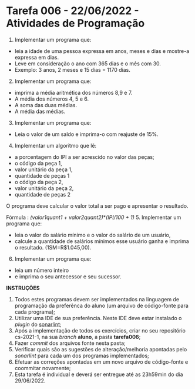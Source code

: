 # Tarefa 006 - 22/06/2022 - Atividades de Programação

1. Implementar um programa que:
  * leia a idade de uma pessoa expressa em anos, meses e dias e mostre-a expressa em dias.
  * Leve em consideração o ano com 365 dias e o mês com 30.
  * Exemplo: 3 anos, 2 meses e 15 dias = 1170 dias.
2. Implementar um programa que:
  * imprima a média aritmética dos números 8,9 e 7.
  * A média dos números 4, 5 e 6.
  * A soma das duas médias.
  * A média das médias.
3. Implementar um programa que:
  * Leia o valor de um saldo e imprima-o com reajuste de 15%.
4. Implementar um algoritmo que lê:
  * a porcentagem do IPI a ser acrescido no valor das peças;
  * o código da peça 1,
  * valor unitário da peça 1,
  * quantidade de peças 1
  * o código da peça 2,
  * valor unitário da peça 2,
  * quantidade de peças 2

  O programa deve calcular o valor total a ser pago e apresentar o resultado.

  Fórmula : _(valor1*quant1 + valor2*quant2)_*_(IPI/100 + 1)_
5. Implementar um programa que:
  * leia o valor do salário mínimo e o valor do salário de um usuário,
  * calcule a quantidade de salários mínimos esse usuário ganha e imprima o resultado. (1SM=R$1.045,00).
6. Implementar um programa que:
  * leia um número inteiro
  * e imprima o seu antecessor e seu sucessor.

**INSTRUÇÕES**
1. Todos estes programas devem ser implementados na linguagem de programação da preferênca do aluno (um arquivo de código-fonte para cada programa);
2. Utilizar uma IDE de sua preferência. Neste IDE deve estar instalado o _plugin_ do [sonarlint](https://www.sonarlint.org/);
3. Após a implementação de todos os exercícios, criar no seu repositório cs-2021-1, na sua _branch_ **aluno**, a pasta **tarefa006**;
4. Fazer _commit_ dos arquivos fonte nesta pasta;
5. Verificar quais são as sugestões de alteração/melhoria apontadas pelo _sonarlint_ para cada um dos programas implementados;
6. Efetuar as correções apontadas em um novo arquivo de código-fonte e coommitar novamente;
7. Esta tarefa é individual e deverá ser entregue até as 23h59min do dia 29/06/2022.
